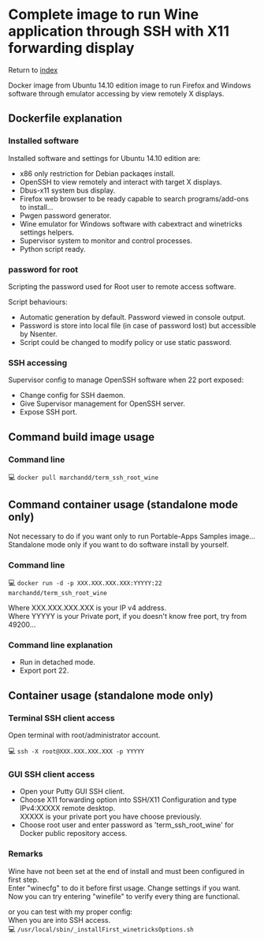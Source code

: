 Complete image to run Wine application through SSH with X11 forwarding display
==========================================================================

Return to [index](https://github.com/marchandd/term_ssh_root_wine/ "Index")

Docker image from Ubuntu 14.10 edition image to run Firefox and
Windows software through emulator accessing by view remotely X displays.

Dockerfile explanation
----------------------

### Installed software

Installed software and settings for Ubuntu 14.10 edition are:
- x86 only restriction for Debian packaqes install.
- OpenSSH to view remotely and interact with target X displays.
- Dbus-x11 system bus display.
- Firefox web browser to be ready capable to search programs/add-ons
  to install...
- Pwgen password generator.
- Wine emulator for Windows software
  with cabextract and winetricks settings helpers.
- Supervisor system to monitor and control processes.
- Python script ready.

### password for root

Scripting the password used for Root user to remote access software.

Script behaviours:
- Automatic generation by default. Password viewed in console output.
- Password is store into local file (in case of password lost) but accessible by Nsenter.
- Script could be changed to modify policy or use static password.

### SSH accessing

Supervisor config to manage OpenSSH software when 22 port exposed:  
- Change config for SSH daemon.
- Give Supervisor management for OpenSSH server.
- Expose SSH port.

Command build image usage
-------------------------

### Command line

:computer: `docker pull marchandd/term_ssh_root_wine`

Command container usage (standalone mode only)
----------------------------------------------

Not necessary to do if you want only to run Portable-Apps Samples image...         
Standalone mode only if you want to do software install by yourself.

### Command line

:computer: `docker run -d -p XXX.XXX.XXX.XXX:YYYYY:22 marchandd/term_ssh_root_wine`

Where XXX.XXX.XXX.XXX is your IP v4 address.  
Where YYYYY is your Private port, if you doesn't know free port, try from 49200...

### Command line explanation

- Run in detached mode.
- Export port 22.

Container usage (standalone mode only)
--------------------------------------

### Terminal SSH client access

Open terminal with root/administrator account.

:computer: `ssh -X root@XXX.XXX.XXX.XXX -p YYYYY`

### GUI SSH client access

- Open your Putty GUI SSH client.  
- Choose X11 forwarding option into SSH/X11 Configuration and type IPv4:XXXXX remote desktop.  
  XXXXX is your private port you have choose previously.  
- Choose root user and enter password as 'term_ssh_root_wine' for Docker public repository access.

### Remarks

Wine have not been set at the end of install and must been configured in 
first step.  
Enter "winecfg" to do it before first usage. Change settings if you want.  
Now you can try entering "winefile" to verify every thing are functional.

or you can test with my proper config:  
When you are into SSH access.  
:computer: `/usr/local/sbin/_installFirst_winetricksOptions.sh`
